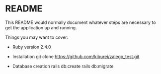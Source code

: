 # README

This README would normally document whatever steps are necessary to get the
application up and running.

Things you may want to cover:

* Ruby version 2.4.0

* Installation
  git clone  https://github.com/kiburei/zalego_test.git

* Database creation
  rails db:create
  rails db:migrate
